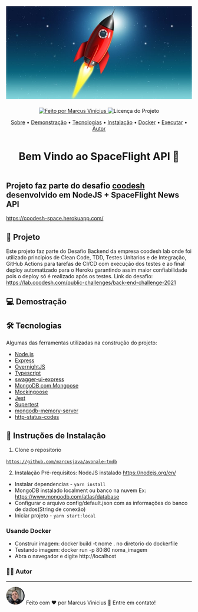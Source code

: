 <h2 align="center">
<img src="assets/space-rocket-icon-psd-56184.jpg" alt="rocket"/>
</h2>

<p align="center">
  <a href="https://github.com/Daniel-Vinicius">
    <img alt="Feito por Marcus Vinícius" src="https://img.shields.io/badge/FEITO%20POR-MARCUS%20VINICIUS-brightgreen">
  </a>
  <img alt="Licença do Projeto" src="https://img.shields.io/badge/LICENSE-MIT-green"/>
<p>

<p align="center">
 <a href="#sobre">Sobre</a> •
 <a href="#demonstracao">Demonstração</a> •
 <a href="#tecnologias">Tecnologias</a> •
 <a href="#instalacao">Instalação</a> •
 <a href="#docker">Docker</a> •
 <a href="#dvd-executar-o-projeto">Executar</a> •
 <a href="#autor">Autor</a>

</p>

<h1 style="text-align: center;margin-top:50px;margin-bottom:50px">Bem Vindo ao SpaceFlight API 🚀</h1>

## Projeto faz parte do desafio <a href="https://lab.coodesh.com/public-challenges/back-end-challenge-2021" target="_blank">coodesh</a> desenvolvido em NodeJS + SpaceFlight News API

https://coodesh-space.herokuapp.com/

## 🎨 Projeto <a id="sobre"> </a>

Este projeto faz parte do Desafio Backend da empresa coodesh lab onde foi utilizado principios de Clean Code, TDD, Testes Unitarios e de Integração, GitHub Actions para tarefas de CI/CD com execução dos testes e ao final deploy automatizado para o Heroku garantindo assim maior confiabilidade pois o deploy só é realizado após os testes. Link do desafio: https://lab.coodesh.com/public-challenges/back-end-challenge-2021

## 💻 Demostração <a href='demonstracao'></a>

## 🛠 Tecnologias <a id="tecnologias"></a>

Algumas das ferramentas utilizadas na construção do projeto:

- [Node.js](https://nodejs.org/pt-br/)
- [Express](https://expressjs.com/pt-br/)
- [OvernightJS](https://github.com/seanpmaxwell/overnight)
- [Typescript](https://www.typescriptlang.org/)
- [swagger-ui-express](https://github.com/scottie1984/swagger-ui-express)
- [MongoDB com Mongoose](https://mongoosejs.com/)
- [Mockingoose](https://github.com/alonronin/mockingoose)
- [Jest](https://jestjs.io/pt-BR/)
- [Supertest](https://github.com/visionmedia/supertest)
- [mongodb-memory-server](https://github.com/nodkz/mongodb-memory-server)
- [http-status-codes](https://github.com/prettymuchbryce/http-status-codes)

## 📝 Instruções de Instalação <a id="instalacao"> </a>

1. Clone o repositorio

[`https://github.com/marcusjava/avonale-tmdb`](https://github.com/marcusjava/coodesh_backendv2.git)

2. Instalação
   Pré-requisitos: NodeJS instalado https://nodejs.org/en/

- Instalar dependencias - `yarn install`
- MongoDB instalado localment ou banco na nuvem Ex: https://www.mongodb.com/atlas/database
- Configurar o arquivo config/default.json com as informações do banco de dados(String de conexão)
- Iniciar projeto - `yarn start:local`

### Usando Docker <a id="docker"> </a>

- Construir imagem: docker build -t nome . no diretorio do dockerfile
- Testando imagem: docker run -p 80:80 noma_imagem
- Abra o navegador e digite http://localhost

### 👨‍💻 Autor <a id="autor"> </a>

---

<a href="https://github.com/marcusjava" style="text-decoration: none;">
<img style="border-radius: 50%;" src="assets/avatar.png"/>
<span> Feito com ❤️ por Marcus Vinicius 👋 Entre em contato! </span> 
</a>
